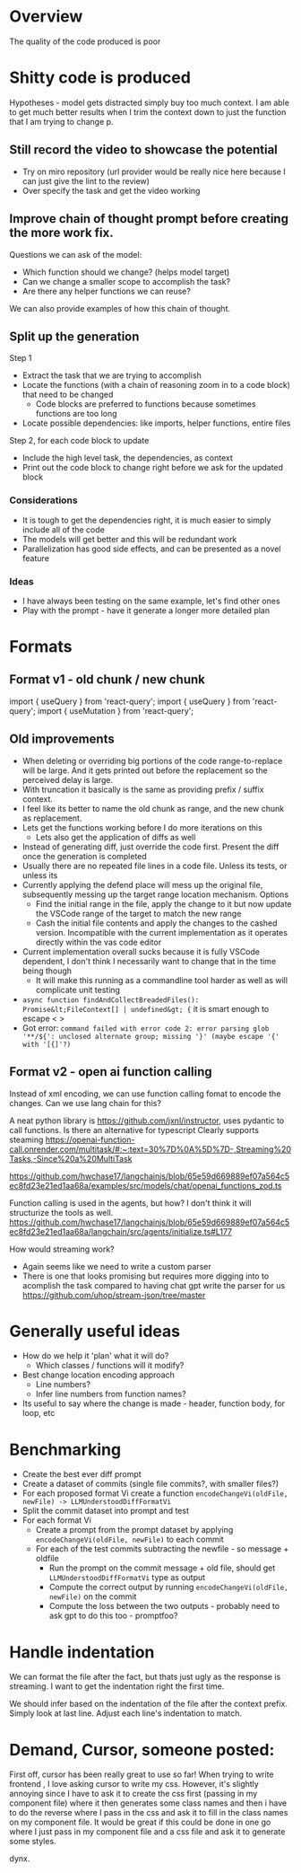 # Overview

The quality of the code produced is poor

# Shitty code is produced

Hypotheses - model gets distracted simply buy too much context.
I am able to get much better results when I trim the context down to just the function that I am trying to change p.

## Still record the video to showcase the potential
- Try on miro repository (url provider would be really nice here because I can just give the lint to the review)
- Over specify the task and get the video working

## Improve chain of thought prompt before creating the more work fix. 

Questions we can ask of the model:
- Which function should we change? (helps model target)
- Can we change a smaller scope to accomplish the task?
- Are there any helper functions we can reuse?

We can also provide examples of how this chain of thought.

## Split up the generation
Step 1
- Extract the task that we are trying to accomplish
- Locate the functions (with a chain of reasoning zoom in to a code block) that need to be changed
  - Code blocks are preferred to functions because sometimes functions are too long
- Locate possible dependencies: like imports, helper functions, entire files

Step 2, for each code block to update
- Include the high level task, the dependencies, as context
- Print out the code block to change right before we ask for the updated block

### Considerations
- It is tough to get the dependencies right, it is much easier to simply include all of the code
- The models will get better and this will be redundant work
- Parallelization has good side effects, and can be presented as a novel feature

### 

### Ideas

- I have always been testing on the same example, let's find other ones
- Play with the prompt - have it generate a longer more detailed plan


# Formats

## Format v1 - old chunk / new chunk

<file path="">
<change summary="Updating imports to account for previous change">
<range-to-replace>
import { useQuery } from 'react-query';
</range-to-replace>
<replacement>
import { useQuery } from 'react-query';
import { useMutation } from 'react-query';
</replacement>
</change>

## Old improvements

- When deleting or overriding big portions of the code range-to-replace will be large. And it gets printed out before the replacement so the perceived delay is large.
- With truncation it basically is the same as providing prefix / suffix context.
- I feel like its better to name the old chunk as range, and the new chunk as replacement.
- Lets get the functions working before I do more iterations on this
  - Lets also get the application of diffs as well
- Instead of generating diff, just override the code first. Present the diff once the generation is completed
- Usually there are no repeated file lines in a code file. Unless its tests, or unless its
- Currently applying the defend place will mess up the original file, subsequently messing up the target range location mechanism. Options
  - Find the initial range in the file, apply the change to it but now update the VSCode range of the target to match the new range
  - Cash the initial file contents and apply the changes to the cashed version. Incompatible with the current implementation as it operates directly within the vas code editor
- Current implementation overall sucks because it is fully VSCode dependent, I don't think I necessarily want to change that in the time being though
  - It will make this running as a commandline tool harder as well as will complicate unit testing
- `async function findAndCollectBreadedFiles(): Promise&lt;FileContext[] | undefined&gt; {` it is smart enough to escape < >
- Got error: `command failed with error code 2: error parsing glob '**/${': unclosed alternate group; missing '}' (maybe escape '{' with '[{]'?)`

## Format v2 - open ai function calling

Instead of xml encoding, we can use function calling fomat to encode the changes.
Can we use lang chain for this?

A neat python library is https://github.com/jxnl/instructor, uses pydantic to call functions.
Is there an alternative for typescript
Clearly supports steaming https://openai-function-call.onrender.com/multitask/#:~:text=30%7D%0A%5D%7D-,Streaming%20Tasks,-Since%20a%20MultiTask

https://github.com/hwchase17/langchainjs/blob/65e59d669889ef07a564c5ec8fd23e21ed1aa68a/examples/src/models/chat/openai_functions_zod.ts

Function calling is used in the agents, but how? I don't think it will structurize the tools as well.
https://github.com/hwchase17/langchainjs/blob/65e59d669889ef07a564c5ec8fd23e21ed1aa68a/langchain/src/agents/initialize.ts#L177

How would streaming work?

- Again seems like we need to write a custom parser
- There is one that looks promising but requires more digging into to acomplish the task compared to having chat gpt write the parser for us https://github.com/uhop/stream-json/tree/master

# Generally useful ideas

- How do we help it 'plan' what it will do?
  - Which classes / functions will it modify?
- Best change location encoding approach
  - Line numbers?
  - Infer line numbers from function names?
- Its useful to say where the change is made - header, function body, for loop, etc

# Benchmarking

- Create the best ever diff prompt
- Create a dataset of commits (single file commits?, with smaller files?)
- For each proposed format Vi create a function `encodeChangeVi(oldFile, newFile) -> LLMUnderstoodDiffFormatVi`
- Split the commit dataset into prompt and test
- For each format Vi
  - Create a prompt from the prompt dataset by applying `encodeChangeVi(oldFile, newFile)` to each commit
  - For each of the test commits subtracting the newfile - so message + oldfile
    - Run the prompt on the commit message + old file, should get `LLMUnderstoodDiffFormatVi` type as output
    - Compute the correct output by running `encodeChangeVi(oldFile, newFile)` on the commit
    - Compute the loss between the two outputs - probably need to ask gpt to do this too - promptfoo?

# Handle indentation

We can format the file after the fact, but thats just ugly as the response is streaming.
I want to get the indentation right the first time.

We should infer based on the indentation of the file after the context prefix.
Simply look at last line.
Adjust each line's indentation to match.

# Demand, Cursor, someone posted:

First off, cursor has been really great to use so far!
When trying to write frontend , I love asking cursor to write my css. However, it's slightly annoying since I have to ask it to create the css first (passing in my component file) where it then generates some class names and then i have to do the reverse where I pass in the css and ask it to fill in the class names on my component file. It would be great if this could be done in one go where I just pass in my component file and a css file and ask it to generate some styles.

dynx.
